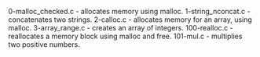 0-malloc_checked.c -  allocates memory using malloc.
1-string_nconcat.c - concatenates two strings.
2-calloc.c - allocates memory for an array, using malloc.
3-array_range.c - creates an array of integers.
100-realloc.c -  reallocates a memory block using malloc and free.
101-mul.c - multiplies two positive numbers.
